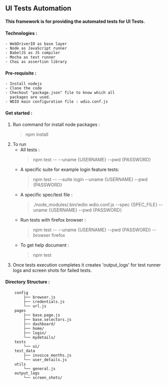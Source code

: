 ## UI Tests Automation

#### This framework is for providing the automated tests for UI Tests.

#### Technologies :
    - WebDriverIO as base layer
    - Node as JavaScript runner
    - BabelJS as JS compiler
    - Mocha as test runner
    - Chai as assertion library 

#### Pre-requisite :

    - Install nodejs
    - Clone the code
    - Checkout "package.json" file to know which all 
      packages are used.
    - WDIO main configuration file : wdio.conf.js  
    

#### Get started :

1. Run command for install node packages : 
    > npm install
2. To run 
    - All tests : 
        > npm test -- --uname {USERNAME} --pwd {PASSWORD}
    - A specific suite for example login feature tests:
        > npm test -- --suite login --uname {USERNAME} --pwd {PASSWORD}
    - A specific spec/test file :
        > ./node_modules/.bin/wdio wdio.conf.js --spec {SPEC_FILE} --uname {USERNAME} --pwd {PASSWORD}
    - Run tests with firefox browser : 
        > npm test -- --uname {USERNAME} --pwd {PASSWORD} --browser firefox
    - To get help document :
        > npm test 
3. Once tests execution completes it creates 'output_logs' for test runner logs and screen shots for failed tests.


#### Directory Structure :

        config
            ├── browser.js
            ├── credentials.js
            └── url.js
        pages
            ├── base.page.js
            ├── base.selectors.js
            ├── dashboard/
            ├── home/
            ├── login/
            └── mydetails/
        tests
            └── ui/
        test_data
            ├── invoice_months.js
            └── user_details.js
        utils
            └── general.js
        output_logs
            └── screen_shots/
                    
                                                                                                                  

                           
                               
 
